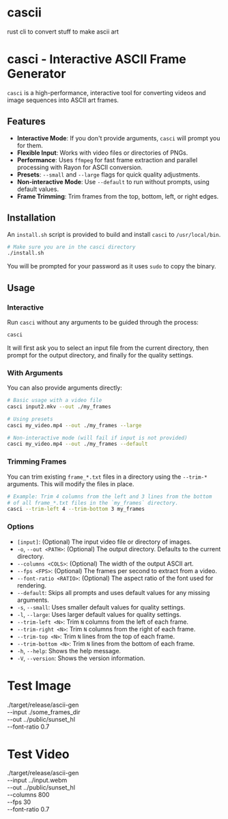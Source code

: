 # cascii

rust cli to convert stuff to make ascii art

# casci - Interactive ASCII Frame Generator

`casci` is a high-performance, interactive tool for converting videos and image sequences into ASCII art frames.

## Features

- **Interactive Mode**: If you don't provide arguments, `casci` will prompt you for them.
- **Flexible Input**: Works with video files or directories of PNGs.
- **Performance**: Uses `ffmpeg` for fast frame extraction and parallel processing with Rayon for ASCII conversion.
- **Presets**: `--small` and `--large` flags for quick quality adjustments.
- **Non-interactive Mode**: Use `--default` to run without prompts, using default values.
- **Frame Trimming**: Trim frames from the top, bottom, left, or right edges.

## Installation

An `install.sh` script is provided to build and install `casci` to `/usr/local/bin`.

```bash
# Make sure you are in the casci directory
./install.sh
```

You will be prompted for your password as it uses `sudo` to copy the binary.

## Usage

### Interactive

Run `casci` without any arguments to be guided through the process:

```bash
casci
```

It will first ask you to select an input file from the current directory, then prompt for the output directory, and finally for the quality settings.

### With Arguments

You can also provide arguments directly:

```bash
# Basic usage with a video file
casci input2.mkv --out ./my_frames

# Using presets
casci my_video.mp4 --out ./my_frames --large

# Non-interactive mode (will fail if input is not provided)
casci my_video.mp4 --out ./my_frames --default
```

### Trimming Frames

You can trim existing `frame_*.txt` files in a directory using the `--trim-*` arguments. This will modify the files in place.

```bash
# Example: Trim 4 columns from the left and 3 lines from the bottom
# of all frame_*.txt files in the `my_frames` directory.
casci --trim-left 4 --trim-bottom 3 my_frames
```

### Options

- `[input]`: (Optional) The input video file or directory of images.
- `-o`, `--out <PATH>`: (Optional) The output directory. Defaults to the current directory.
- `--columns <COLS>`: (Optional) The width of the output ASCII art.
- `--fps <FPS>`: (Optional) The frames per second to extract from a video.
- `--font-ratio <RATIO>`: (Optional) The aspect ratio of the font used for rendering.
- `--default`: Skips all prompts and uses default values for any missing arguments.
- `-s`, `--small`: Uses smaller default values for quality settings.
- `-l`, `--large`: Uses larger default values for quality settings.
- `--trim-left <N>`: Trim `N` columns from the left of each frame.
- `--trim-right <N>`: Trim `N` columns from the right of each frame.
- `--trim-top <N>`: Trim `N` lines from the top of each frame.
- `--trim-bottom <N>`: Trim `N` lines from the bottom of each frame.
- `-h`, `--help`: Shows the help message.
- `-V`, `--version`: Shows the version information.


# Test Image

./target/release/ascii-gen \
  --input ./some_frames_dir \
  --out ../public/sunset_hl \
  --font-ratio 0.7

# Test Video

./target/release/ascii-gen \
  --input ../input.webm \
  --out ../public/sunset_hl \
  --columns 800 \
  --fps 30 \
  --font-ratio 0.7
